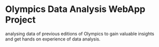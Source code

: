 # Olympics Data Analysis WebApp Project
 analysing data of previous editions of Olympics to gain valuable insights and get hands on experience of data analysis.
